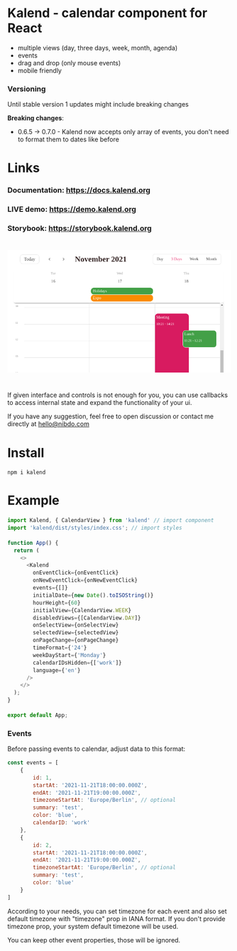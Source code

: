 # Kalend - calendar component for React

- multiple views (day, three days, week, month, agenda)
- events
- drag and drop (only mouse events)
- mobile friendly

### Versioning
Until stable version 1 updates might include breaking changes  

**Breaking changes**:
- 0.6.5 -> 0.7.0 - Kalend now accepts only array of events, you don't need to format them to dates like before
    
# Links
### Documentation: https://docs.kalend.org

### LIVE demo: https://demo.kalend.org

### Storybook: https://storybook.kalend.org  
  
  
#

![Alt text](screenshot.png?raw=true 'Title')

#

If given interface and controls is not enough for you, you can use callbacks to access internal state and expand the functionality of your ui.

If you have any suggestion, feel free to open discussion or contact me directly at hello@nibdo.com

# Install
```
npm i kalend
```
# Example

```js
import Kalend, { CalendarView } from 'kalend' // import component
import 'kalend/dist/styles/index.css'; // import styles

function App() {
  return (
    <>
      <Kalend
        onEventClick={onEventClick}
        onNewEventClick={onNewEventClick}
        events={[]}
        initialDate={new Date().toISOString()}
        hourHeight={60}
        initialView={CalendarView.WEEK}
        disabledViews={[CalendarView.DAY]}
        onSelectView={onSelectView}
        selectedView={selectedView}
        onPageChange={onPageChange}
        timeFormat={'24'}
        weekDayStart={'Monday'}
        calendarIDsHidden={['work']}
        language={'en'}
      />
    </>
  );
}

export default App;
```

### Events

Before passing events to calendar, adjust data to this format:
```js
const events = [
    {
        id: 1,
        startAt: '2021-11-21T18:00:00.000Z',
        endAt: '2021-11-21T19:00:00.000Z',
        timezoneStartAt: 'Europe/Berlin', // optional
        summary: 'test',
        color: 'blue',
        calendarID: 'work'
    },
    {
        id: 2,
        startAt: '2021-11-21T18:00:00.000Z',
        endAt: '2021-11-21T19:00:00.000Z',
        timezoneStartAt: 'Europe/Berlin', // optional
        summary: 'test',
        color: 'blue'
    }
]
```
According to your needs, you can set timezone for each event and also set default timezone with "timezone" prop in IANA format.
If you don't provide timezone prop, your system default timezone will be used.

You can keep other event properties, those will be ignored.
